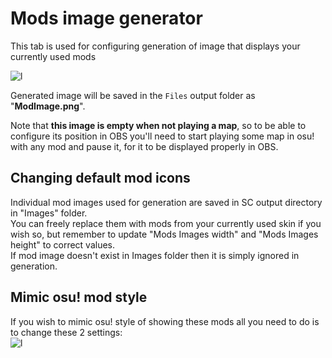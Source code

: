 # Mods image generator

This tab is used for configuring generation of image that displays your currently used mods

![l][settingsModImage]  

Generated image will be saved in the `Files` output folder as "**ModImage.png**".  

Note that **this image is empty when not playing a map**, so to be able to configure its position in OBS you'll need to start playing some map in osu! with any mod and pause it, for it to be displayed properly in OBS.

## Changing default mod icons

Individual mod images used for generation are saved in SC output directory in "Images" folder.  
You can freely replace them with mods from your currently used skin if you wish so, but remember to update "Mods Images width" and "Mods Images height" to correct values.  
If mod image doesn't exist in Images folder then it is simply ignored in generation.


## Mimic osu! mod style

If you wish to mimic osu! style of showing these mods all you need to do is to change these 2 settings:  
![l][settingsModImage2]




[settingsModImage]: <https://i.imgur.com/mJLod9Q.jpg>
[settingsModImage2]: <https://i.imgur.com/kvvGVhn.jpg>